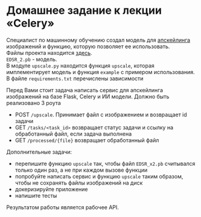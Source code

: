 # Домашнее задание к лекции «Celery»

Специалист по машинному обучению создал модель для 
[апскейлинга](https://ru.wiktionary.org/wiki/%D0%B0%D0%BF%D1%81%D0%BA%D0%B5%D0%B9%D0%BB%D0%B8%D0%BD%D0%B3) 
изображений и функцию, которую позволяет ее использовать.  
Файлы проекта находится [здесь](upscale).  
`EDSR_2.pb` - модель.  
В модуле `upscale.py` находится функция `upscale`, которая имплементирует модель и функция `example` с примером использования.  
В файле `requirements.txt` перечислены зависимости

Перед Вами стоит задача написать сервис для апскейлинга изображений на базе Flask, Celery и ИИ модели.
Должно быть реализовано 3 роута
- POST `/upscale`. Принимает файл с изображением и возвращает id задачи
- GET `/tasks/<task_id>` возвращает статус задачи и ссылку на обработанный файл, если задача выполнена
- GET `/processed/{file}` возвращает обработанный файл

Дополнительные задачи:
- перепишите функцию `upscale` так, чтобы файл `EDSR_x2.pb` считывался только один раз, а не при каждом вызове функции
- попробуйте написать сервис и функцию `upscale` таким образом, чтобы не сохранять файлы изображений на диск
- докеризируйте приложение
- напишите тесты

Результатом работы является рабочее API.